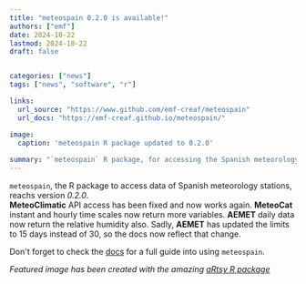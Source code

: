 ```yaml
---
title: "meteospain 0.2.0 is available!"
authors: ["emf"]
date: 2024-10-22
lastmod: 2024-10-22
draft: false


categories: ["news"]
tags: ["news", "software", "r"]

links:
  url_source: "https://www.github.com/emf-creaf/meteospain"
  url_docs: "https://emf-creaf.github.io/meteospain/"

image:
  caption: 'meteospain R package updated to 0.2.0'
  
summary: "`meteospain` R package, for accessing the Spanish meteorology stations data, has been updated to version 0.2.0, fixing new access to MeteoClimatic as well as improvements in MeteoCat and AEMET returned data."  
---
```


`meteospain`, the R package to access data of Spanish meteorology stations, reachs version
*0.2.0*.  
**MeteoClimatic** API access has been fixed and now works again. **MeteoCat**
instant and hourly time scales now return more variables. **AEMET** daily data now
return the relative humidity also. Sadly, **AEMET** has updated the limits to 15
days instead of 30, so the docs now reflect that change.

Don't forget to check the [docs](https://emf-creaf.github.io/meteospain/) for a full guide into using
`meteospain`.

*Featured image has been created with the amazing [aRtsy R package](https://koenderks.github.io/aRtsy/)*
